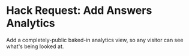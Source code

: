 Hack Request: Add Answers Analytics
======

Add a completely-public baked-in analytics view, so any visitor can see what's being looked at.
